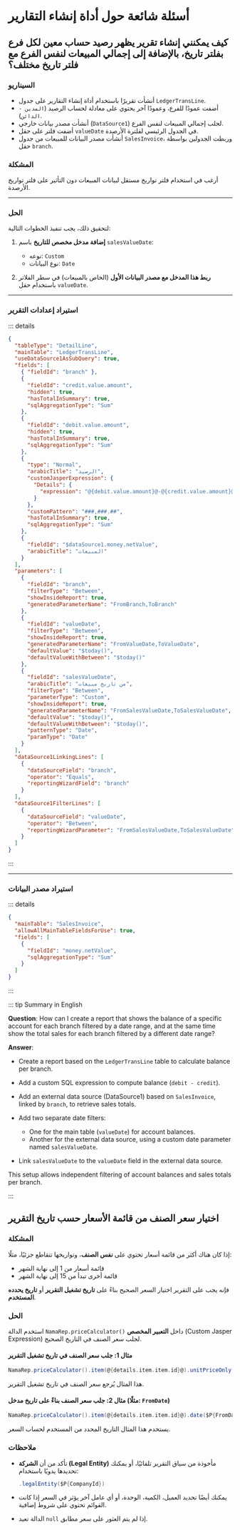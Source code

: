 <rtl>

# أسئلة شائعة حول أداة إنشاء التقارير

## كيف يمكنني إنشاء تقرير يظهر رصيد حساب معين لكل فرع بفلتر تاريخ، بالإضافة إلى إجمالي المبيعات لنفس الفرع مع فلتر تاريخ مختلف؟

### السيناريو

* أنشأت تقريرًا باستخدام أداة إنشاء التقارير على جدول `LedgerTransLine`.
* أضفت عمودًا للفرع، وعمودًا آخر يحتوي على معادلة لحساب الرصيد (`المدين - الدائن`).
* أنشأت مصدر بيانات خارجي (`DataSource1`) لجلب إجمالي المبيعات لنفس الفرع.
* أضفت فلتر على حقل `valueDate` في الجدول الرئيسي لفلترة الأرصدة.
* أنشأت مصدر البيانات للمبيعات من جدول `SalesInvoice`، وربطت الجدولين بواسطة حقل `branch`.

### المشكلة

أرغب في استخدام فلتر تواريخ مستقل لبيانات المبيعات دون التأثير على فلتر تواريخ الأرصدة.

---

### الحل

لتحقيق ذلك، يجب تنفيذ الخطوات التالية:

1. **إضافة مدخل مخصص للتاريخ** باسم `salesValueDate`:

    * نوعه: `Custom`
    * نوع البيانات: `Date`

2. **ربط هذا المدخل مع مصدر البيانات الأول** (الخاص بالمبيعات) في سطر الفلاتر باستخدام حقل `valueDate`.

---

### استيراد إعدادات التقرير

::: details

```json
{
  "tableType": "DetailLine",
  "mainTable": "LedgerTransLine",
  "useDataSource1AsSubQuery": true,
  "fields": [
    { "fieldId": "branch" },
    {
      "fieldId": "credit.value.amount",
      "hidden": true,
      "hasTotalInSummary": true,
      "sqlAggregationType": "Sum"
    },
    {
      "fieldId": "debit.value.amount",
      "hidden": true,
      "hasTotalInSummary": true,
      "sqlAggregationType": "Sum"
    },
    {
      "type": "Normal",
      "arabicTitle": "الرصيد",
      "customJasperExpression": {
        "Details": {
          "expression": "@{debit.value.amount}@-@{credit.value.amount}@"
        }
      },
      "customPattern": "###,###.##",
      "hasTotalInSummary": true,
      "sqlAggregationType": "Sum"
    },
    {
      "fieldId": "$dataSource1.money.netValue",
      "arabicTitle": "المبيعات"
    }
  ],
  "parameters": [
    {
      "fieldId": "branch",
      "filterType": "Between",
      "showInsideReport": true,
      "generatedParameterName": "FromBranch,ToBranch"
    },
    {
      "fieldId": "valueDate",
      "filterType": "Between",
      "showInsideReport": true,
      "generatedParameterName": "FromValueDate,ToValueDate",
      "defaultValue": "$today()",
      "defaultValueWithBetween": "$today()"
    },
    {
      "fieldId": "salesValueDate",
      "arabicTitle": "من تاريخ مبيعات",
      "filterType": "Between",
      "parameterType": "Custom",
      "showInsideReport": true,
      "generatedParameterName": "FromSalesValueDate,ToSalesValueDate",
      "defaultValue": "$today()",
      "defaultValueWithBetween": "$today()",
      "patternType": "Date",
      "paramType": "Date"
    }
  ],
  "dataSource1LinkingLines": [
    {
      "dataSourceField": "branch",
      "operator": "Equals",
      "reportingWizardField": "branch"
    }
  ],
  "dataSource1FilterLines": [
    {
      "dataSourceField": "valueDate",
      "operator": "Between",
      "reportingWizardParameter": "FromSalesValueDate,ToSalesValueDate"
    }
  ]
}
```

:::

---

### استيراد مصدر البيانات

::: details

```json
{
  "mainTable": "SalesInvoice",
  "allowAllMainTableFieldsForUse": true,
  "fields": [
    {
      "fieldId": "money.netValue",
      "sqlAggregationType": "Sum"
    }
  ]
}
```

:::

<ltr>

::: tip Summary in English

**Question**:
How can I create a report that shows the balance of a specific account for each branch filtered by a date range, and at the same time show the total sales for each branch filtered by a different date range?

**Answer**:

* Create a report based on the `LedgerTransLine` table to calculate balance per branch.
* Add a custom SQL expression to compute balance (`debit - credit`).
* Add an external data source (DataSource1) based on `SalesInvoice`, linked by `branch`, to retrieve sales totals.
* Add two separate date filters:

    * One for the main table (`valueDate`) for account balances.
    * Another for the external data source, using a custom date parameter named `salesValueDate`.
* Link `salesValueDate` to the `valueDate` field in the external data source.

This setup allows independent filtering of account balances and sales totals per branch.

:::

</ltr>

## اختيار سعر الصنف من قائمة الأسعار حسب تاريخ التقرير

### المشكلة

إذا كان هناك أكثر من قائمة أسعار تحتوي على **نفس الصنف**، وتواريخها تتقاطع جزئيًا، مثلًا:

* قائمة أسعار من 1 إلى نهاية الشهر
* قائمة أخرى تبدأ من 15 إلى نهاية الشهر

فإنه يجب على التقرير اختيار السعر الصحيح بناءً على **تاريخ تشغيل التقرير** أو **تاريخ يحدده المستخدم**.

### الحل

استخدم الدالة `NamaRep.priceCalculator()` داخل **التعبير المخصص** (Custom Jasper Expression) لجلب سعر الصنف في التاريخ الصحيح.

#### مثال 1: جلب سعر الصنف في تاريخ تشغيل التقرير

```groovy
NamaRep.priceCalculator().item(@{details.item.item.id}@).unitPriceOnly().unitPrice()
```

هذا المثال يُرجع سعر الصنف في تاريخ تشغيل التقرير.

#### مثال 2: جلب سعر الصنف بناءً على تاريخ مدخل (مثلًا: `FromDate`)

```groovy
NamaRep.priceCalculator().item(@{details.item.item.id}@).date($P{FromDate}).unitPriceOnly().unitPrice()
```

يستخدم هذا المثال التاريخ المحدد من المستخدم لحساب السعر.

### ملاحظات

* تأكد من أن **الشركة (Legal Entity)** مأخوذة من سياق التقرير تلقائيًا، أو يمكنك تحديدها يدويًا باستخدام:

  ```groovy
  .legalEntity($P{CompanyId})
  ```
* يمكنك أيضًا تحديد العميل، الكمية، الوحدة، أو أي عامل آخر يؤثر في السعر إذا كانت القوائم تحتوي على شروط إضافية.
* الدالة تعيد `null` إذا لم يتم العثور على سعر مطابق.


</rtl>

